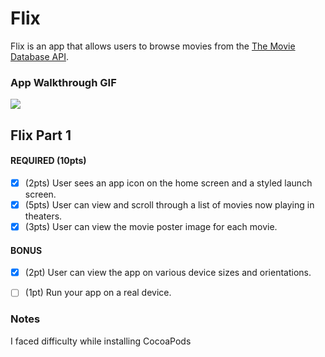# Flix

Flix is an app that allows users to browse movies from the [The Movie Database API](http://docs.themoviedb.apiary.io/#).
### App Walkthrough GIF

![](https://i.imgur.com/cvr3YvF.gif)




## Flix Part 1



#### REQUIRED (10pts)
- [X] (2pts) User sees an app icon on the home screen and a styled launch screen.
- [X] (5pts) User can view and scroll through a list of movies now playing in theaters.
- [X] (3pts) User can view the movie poster image for each movie.

#### BONUS
- [X] (2pt) User can view the app on various device sizes and orientations.
- [ ] (1pt) Run your app on a real device.


### Notes
I faced difficulty while installing CocoaPods